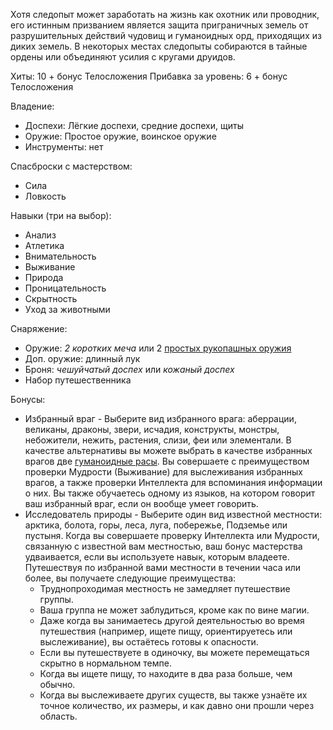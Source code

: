 Хотя следопыт может заработать на жизнь как охотник или проводник, его истинным призванием является защита приграничных земель от разрушительных действий чудовищ и гуманоидных орд, приходящих из диких земель. В некоторых местах следопыты собираются в тайные ордены или объединяют усилия с кругами друидов.

Хиты: 10 + бонус Телосложения
Прибавка за уровень: 6 + бонус Телосложения

Владение:
- Доспехи: Лёгкие доспехи, средние доспехи, щиты
- Оружие: Простое оружие, воинское оружие
- Инструменты: нет

Спасброски с мастерством:
- Сила
- Ловкость

Навыки (три на выбор):
- Анализ
- Атлетика
- Внимательность
- Выживание
- Природа
- Проницательность
- Скрытность
- Уход за животными

Снаряжение:
- Оружие: *2 коротких меча* или 2 [простых рукопашных оружия](<../Владение оружием.md>)
- Доп. оружие: длинный лук
- Броня: *чешуйчатый доспех* или *кожаный доспех*
- Набор путешественника

Бонусы:
- Избранный враг - Выберите вид избранного врага: аберрации, великаны, драконы, звери, исчадия, конструкты, монстры, небожители, нежить, растения, слизи, феи или элементали. В качестве альтернативы вы можете выбрать в качестве избранных врагов две [гуманоидные расы](Расы). Вы совершаете с преимуществом проверки Мудрости (Выживание) для выслеживания избранных врагов, а также проверки Интеллекта для вспоминания информации о них. Вы также обучаетесь одному из языков, на котором говорит ваш избранный враг, если он вообще умеет говорить.
- Исследователь природы - Выберите один вид известной местности: арктика, болота, горы, леса, луга, побережье, Подземье или пустыня. Когда вы совершаете проверку Интеллекта или Мудрости, связанную с известной вам местностью, ваш бонус мастерства удваивается, если вы используете навык, которым владеете. Путешествуя по избранной вами местности в течении часа или более, вы получаете следующие преимущества: 
	- Труднопроходимая местность не замедляет путешествие группы. 
	- Ваша группа не может заблудиться, кроме как по вине магии. 
	- Даже когда вы занимаетесь другой деятельностью во время путешествия (например, ищете пищу, ориентируетесь или выслеживание), вы остаётесь готовы к опасности. 
	- Если вы путешествуете в одиночку, вы можете перемещаться скрытно в нормальном темпе. 
	- Когда вы ищете пищу, то находите в два раза больше, чем обычно. 
	- Когда вы выслеживаете других существ, вы также узнаёте их точное количество, их размеры, и как давно они прошли через область.